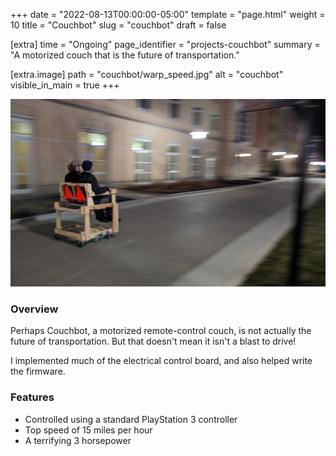 +++
date = "2022-08-13T00:00:00-05:00"
template = "page.html"
weight = 10
title = "Couchbot"
slug = "couchbot"
draft = false

[extra]
time = "Ongoing"
page_identifier = "projects-couchbot"
summary = "A motorized couch that is the future of transportation."

[extra.image]
path = "couchbot/warp_speed.jpg"
alt = "couchbot"
visible_in_main = true
+++

<!-- more -->

<img src="couchbot2.jpg" height=300>

<p></p>

### Overview

Perhaps Couchbot, a motorized remote-control couch, is not actually the future of transportation.
But that doesn't mean it isn't a blast to drive!

I implemented much of the electrical control board, and also helped write the firmware.

### Features

- Controlled using a standard PlayStation 3 controller
- Top speed of 15 miles per hour
- A terrifying 3 horsepower